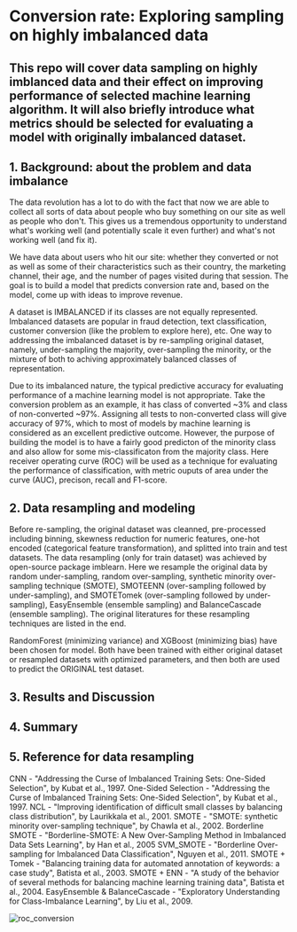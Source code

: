 # Conversion rate: Exploring sampling on highly imbalanced data
## This repo will cover data sampling on highly imblanced data and their effect on improving performance of selected machine learning algorithm. It will also briefly introduce what metrics should be selected for evaluating a model with originally imbalanced dataset.

## 1. Background: about the problem and data imbalance
  The data revolution has a lot to do with the fact that now we are able to collect all sorts of data about people who buy something on our site as well as people who don't. This gives us a tremendous opportunity to understand what's working well (and potentially scale it even further) and what's not working well (and fix it).
  
  We have data about users who hit our site: whether they converted or not as well as some of their characteristics such as their country, the marketing channel, their age, and the number of pages visited during that session. The goal is to build a model that predicts conversion rate and, based on the model, come up with ideas to improve revenue.
  
  A dataset is IMBALANCED if its classes are not equally represented. Imbalanced datasets are popular in fraud detection, text classification, customer conversion (like the problem to explore here), etc. One way to addressing the imbalanced dataset is by re-sampling original dataset, namely, under-sampling the majority, over-sampling the minority, or the mixture of both to achiving approximately balanced classes of representation. 
  
  Due to its imbalanced nature, the typical predictive accuracy for evaluating performance of a machine learning model is not appropriate. Take the conversion problem as an example, it has class of converted ~3% and class of non-converted ~97%. Assigning all tests to non-converted class will give accuracy of 97%, which to most of models by machine learning is considered as an excellent predictive outcome. However, the purpose of building the model is to have a fairly good predicton of the minority class and also allow for some mis-classificaton from the majority class. Here receiver operating curve (ROC) will be used as a technique for evaluating the performance of classification, with metric ouputs of area under the curve (AUC), precison, recall and F1-score.

## 2. Data resampling and modeling
  Before re-sampling, the original dataset was cleanned, pre-processed including binning, skewness reduction for numeric features, one-hot encoded (categorical feature transformation), and splitted into train and test datasets. The data resampling (only for train dataset) was achieved by open-source package imblearn. Here we resample the original data by random under-sampling, random over-sampling, synthetic minority over-sampling technique (SMOTE), SMOTEENN (over-sampling followed by under-sampling), and SMOTETomek (over-sampling followed by under-sampling), EasyEnsemble (ensemble sampling) and BalanceCascade (ensemble sampling). The original literatures for these resampling techniques are listed in the end.

  RandomForest (minimizing variance) and XGBoost (minimizing bias) have been chosen for model. Both have been trained with either original dataset or resampled datasets with optimized parameters, and then both are used to predict the ORIGINAL test dataset. 

## 3. Results and Discussion

## 4. Summary

## 5. Reference for data resampling

CNN - "Addressing the Curse of Imbalanced Training Sets: One-Sided Selection", by Kubat et al., 1997.
One-Sided Selection - "Addressing the Curse of Imbalanced Training Sets: One-Sided Selection", by Kubat et al., 1997.
NCL - "Improving identification of difficult small classes by balancing class distribution", by Laurikkala et al., 2001.
SMOTE - "SMOTE: synthetic minority over-sampling technique", by Chawla et al., 2002.
Borderline SMOTE - "Borderline-SMOTE: A New Over-Sampling Method in Imbalanced Data Sets Learning", by Han et al., 2005
SVM_SMOTE - "Borderline Over-sampling for Imbalanced Data Classification", Nguyen et al., 2011.
SMOTE + Tomek - "Balancing training data for automated annotation of keywords: a case study", Batista et al., 2003.
SMOTE + ENN - "A study of the behavior of several methods for balancing machine learning training data", Batista et al., 2004.
EasyEnsemble & BalanceCascade - "Exploratory Understanding for Class-Imbalance Learning", by Liu et al., 2009.

![roc_conversion](https://user-images.githubusercontent.com/34787111/45992613-b19b0780-c03f-11e8-80d8-04a1d45be8c4.png)
